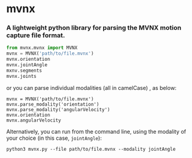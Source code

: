 # mvnx

### A lightweight python library for parsing the MVNX motion capture file format.

```python
from mvnx.mvnx import MVNX
mvnx = MVNX('path/to/file.mvnx')
mvnx.orientation
mvnx.jointAngle
mxnv.segments
mvnx.joints
```
or you can parse individual modalities (all in camelCase) , as below:

```
mvnx = MVNX('path/to/file.mvnx')
mvnx.parse_modality('orientation')
mvnx.parse_modality('angularVelocity')
mvnx.orientation
mvnx.angularVelocity
```

Alternatively, you can run from the command line, using the modality of your choice (in this case, `jointAngle`):

`python3 mvnx.py --file path/to/file.mvnx --modality jointAngle`
